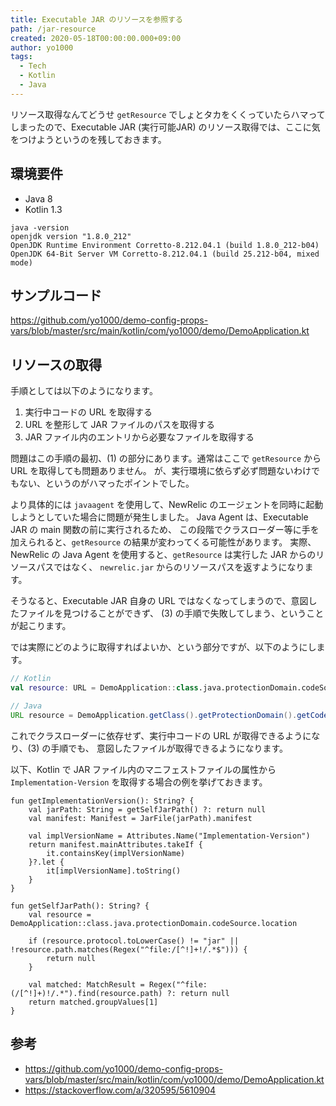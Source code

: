 ```yaml
---
title: Executable JAR のリソースを参照する
path: /jar-resource
created: 2020-05-18T00:00:00.000+09:00
author: yo1000
tags:
  - Tech
  - Kotlin
  - Java
---
```


リソース取得なんてどうせ `getResource` でしょとタカをくくっていたらハマってしまったので、Executable JAR (実行可能JAR) のリソース取得では、ここに気をつけようというのを残しておきます。

## 環境要件
- Java 8
- Kotlin 1.3

```
java -version
openjdk version "1.8.0_212"
OpenJDK Runtime Environment Corretto-8.212.04.1 (build 1.8.0_212-b04)
OpenJDK 64-Bit Server VM Corretto-8.212.04.1 (build 25.212-b04, mixed mode)
```


## サンプルコード
https://github.com/yo1000/demo-config-props-vars/blob/master/src/main/kotlin/com/yo1000/demo/DemoApplication.kt


## リソースの取得
手順としては以下のようになります。

1. 実行中コードの URL を取得する
2. URL を整形して JAR ファイルのパスを取得する
3. JAR ファイル内のエントリから必要なファイルを取得する

問題はこの手順の最初、(1) の部分にあります。通常はここで `getResource` から URL を取得しても問題ありません。
が、実行環境に依らず必ず問題ないわけでもない、というのがハマったポイントでした。

より具体的には `javaagent` を使用して、NewRelic のエージェントを同時に起動しようとしていた場合に問題が発生しました。
Java Agent は、Executable JAR の main 関数の前に実行されるため、
この段階でクラスローダー等に手を加えられると、`getResource` の結果が変わってくる可能性があります。
実際、NewRelic の Java Agent を使用すると、`getResource` は実行した JAR からのリソースパスではなく、
`newrelic.jar` からのリソースパスを返すようになります。

そうなると、Executable JAR 自身の URL ではなくなってしまうので、意図したファイルを見つけることができず、
(3) の手順で失敗してしまう、ということが起こります。

では実際にどのように取得すればよいか、という部分ですが、以下のようにします。

```kotlin
// Kotlin
val resource: URL = DemoApplication::class.java.protectionDomain.codeSource.location
```

```java
// Java
URL resource = DemoApplication.getClass().getProtectionDomain().getCodeSource().getLocation();
```

これでクラスローダーに依存せず、実行中コードの URL が取得できるようになり、(3) の手順でも、
意図したファイルが取得できるようになります。

以下、Kotlin で JAR ファイル内のマニフェストファイルの属性から `Implementation-Version` を取得する場合の例を挙げておきます。

```kotlin{numberLines:true}
fun getImplementationVersion(): String? {
	val jarPath: String = getSelfJarPath() ?: return null
	val manifest: Manifest = JarFile(jarPath).manifest

	val implVersionName = Attributes.Name("Implementation-Version")
	return manifest.mainAttributes.takeIf {
		it.containsKey(implVersionName)
	}?.let {
		it[implVersionName].toString()
	}
}

fun getSelfJarPath(): String? {
	val resource = DemoApplication::class.java.protectionDomain.codeSource.location

	if (resource.protocol.toLowerCase() != "jar" || !resource.path.matches(Regex("^file:/[^!]+!/.*$"))) {
		return null
	}

	val matched: MatchResult = Regex("^file:(/[^!]+)!/.*").find(resource.path) ?: return null
	return matched.groupValues[1]
}
```


## 参考
- https://github.com/yo1000/demo-config-props-vars/blob/master/src/main/kotlin/com/yo1000/demo/DemoApplication.kt
- https://stackoverflow.com/a/320595/5610904
